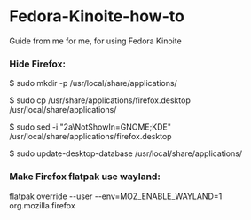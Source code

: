 # Fedora-Kinoite-how-to
Guide from me for me, for using Fedora Kinoite


### Hide Firefox:

$ sudo mkdir -p /usr/local/share/applications/

$ sudo cp /usr/share/applications/firefox.desktop /usr/local/share/applications/

$ sudo sed -i "2a\\NotShowIn=GNOME;KDE" /usr/local/share/applications/firefox.desktop

$ sudo update-desktop-database /usr/local/share/applications/

### Make Firefox flatpak use wayland:

flatpak override --user --env=MOZ_ENABLE_WAYLAND=1 org.mozilla.firefox
